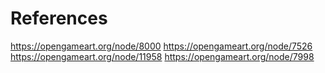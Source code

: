 # References

https://opengameart.org/node/8000
https://opengameart.org/node/7526
https://opengameart.org/node/11958
https://opengameart.org/node/7998
